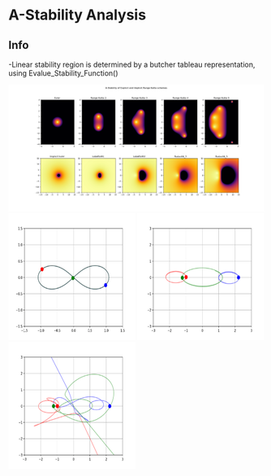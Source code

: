 # A-Stability Analysis

## Info

-Linear stability region is determined by a butcher tableau representation, using Evalue_Stability_Function()



![von neumann linear stability](Figure_1.png)
<img src="3.gif" width="250" height="250"/>
<img src="1.gif" width="250" height="250"/>
<img src="2.gif" width="250" height="250"/>